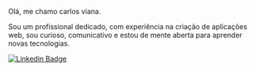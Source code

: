 Olá, me chamo carlos viana.

Sou um profissional dedicado, com experiência na criação de aplicações web, sou curioso, comunicativo e estou de mente aberta para aprender novas tecnologias.

[![Linkedin Badge](https://img.shields.io/badge/-LinkedIn-blue?style=flat-square&logo=Linkedin&logoColor=white&link=https://www.linkedin.com/in/carlos-eduardo-alves-viana/)](https://www.linkedin.com/in/carlos-eduardo-alves-viana/)
